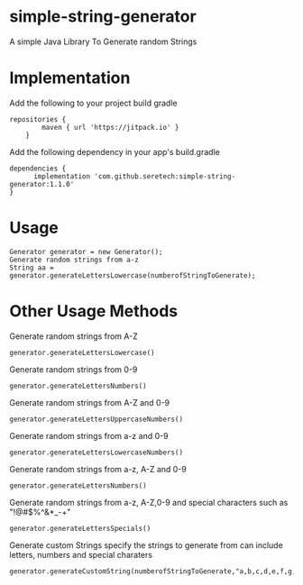 # simple-string-generator
A simple Java Library To Generate random Strings

# Implementation
Add the following to your project build gradle
```
repositories {
        maven { url 'https://jitpack.io' }
    }
```
Add the following dependency in your app's build.gradle
```
dependencies {
      implementation 'com.github.seretech:simple-string-generator:1.1.0'
}
```
# Usage
```
Generator generator = new Generator();
Generate random strings from a-z
String aa = generator.generateLettersLowercase(numberofStringToGenerate);
```

# Other Usage Methods
Generate random strings from A-Z
```
generator.generateLettersLowercase()
```

Generate random strings from 0-9
```
generator.generateLettersNumbers()
```

Generate random strings from A-Z and 0-9
```
generator.generateLettersUppercaseNumbers()
```

Generate random strings from a-z and 0-9
```
generator.generateLettersLowercaseNumbers()
```

Generate random strings from a-z, A-Z and 0-9
```
generator.generateLettersNumbers()
```

Generate random strings from a-z, A-Z,0-9 and special characters such as "!@#$%^&*_-+"
```
generator.generateLettersSpecials()
```
Generate custom Strings specify the strings to generate from can include letters, numbers and special charaters
```
generator.generateCustomString(numberofStringToGenerate,"a,b,c,d,e,f,g,h,i,j")
```
